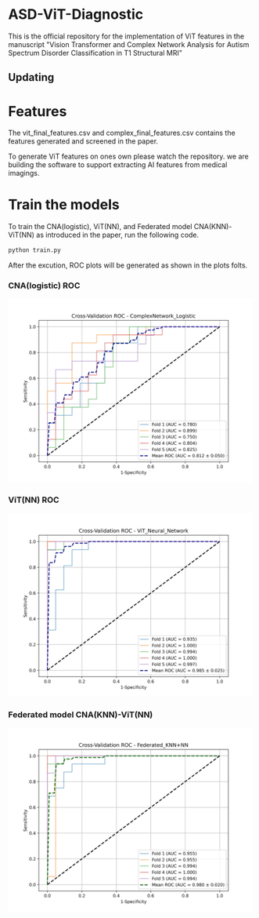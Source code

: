 # ASD-ViT-Diagnostic
This is the official repository for the implementation of ViT features in the manuscript "Vision Transformer and Complex Network Analysis for Autism Spectrum Disorder Classification in T1 Structural MRI"

## Updating

# Features
The vit_final_features.csv and complex_final_features.csv contains the features generated and screened in the paper. 

To generate ViT features on ones own please watch the repository. we are building the software to support extracting AI features from medical imagings. 

# Train the models
To train the CNA(logistic), ViT(NN), and Federated model CNA(KNN)-ViT(NN) as introduced in the paper, run the following code.
```bash
python train.py
```

After the excution, ROC plots will be generated as shown in the plots folts.

### CNA(logistic) ROC
<img src="plots/CV_ComplexNetwork_Logistic_ROC.jpg" alt="CNA(logistic) ROC" width="500"/>

### ViT(NN) ROC
<img src="plots/CV_ViT_Neural_Network_ROC.jpg" alt="ViT(NN) ROC" width="500"/>

### Federated model CNA(KNN)-ViT(NN)
<img src="plots/CV_Federated_KNN+NN_ROC.jpg" alt="Federated model CNA(KNN)-ViT(NN)" width="500"/>
